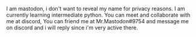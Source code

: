 I am mastodon, i don't want to reveal my name for privacy reasons. I am currently learning intermediate python. You can meet and collaborate with me at discord, 
You can friend me at Mr.Mastodon#9754 and message me on discord and i will reply since i'm very active there.

